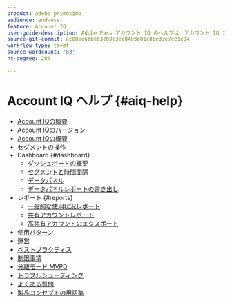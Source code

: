 ```yaml
---
product: adobe primetime
audience: end-user
feature: Account IQ
user-guide-description: Adobe Pass アカウント IQ のヘルプは、アカウント IQ コンポーネントに関する情報を提供し、様々なコンポーネントを使用するためのユーザージャーニーについて説明します。
source-git-commit: ac08ee6b6e63209e3ee8483d01c86e33e7c21c04
workflow-type: tm+mt
source-wordcount: '83'
ht-degree: 28%

---
```


# Account IQ ヘルプ {#aiq-help}

+ [Account IQの概要](/help/accountiq/home.md)
+ [Account IQのバージョン](/help/accountiq/versions-aiq.md)
+ [Account IQの概要](/help/accountiq/get-started.md)
+ [セグメントの操作](/help/accountiq/work-with-segments.md)
+ Dashboard {#dashboard}
   + [ダッシュボードの概要](/help/accountiq/introduction-dashboard.md)
   + [セグメントと時間間隔](/help/accountiq/segments-timeinterval.md)
   + [データパネル](/help/accountiq/data-panels.md)
   + [データパネルレポートの書き出し](/help/accountiq/export-reports.md)
+ レポート {#reports}
   + [一般的な使用状況レポート](/help/accountiq/general-usage-reports.md)
   + [共有アカウントレポート](/help/accountiq/shared-acc-reports.md)
   + [高共有アカウントのエクスポート](/help/accountiq/export-acc-information.md)
+ [使用パターン](/help/accountiq/usage-patterns.md)
+ [ 運営 ](/help/accountiq/operations.md)
+ [ベストプラクティス](/help/accountiq/best-practices.md)
+ [制限事項](/help/accountiq/limitations.md)
+ [分離モード MVPD](/help/accountiq/isolation-mode.md)
+ [トラブルシューティング](/help/accountiq/troubleshoot.md)
+ [よくある質問](/help/accountiq/faq.md)
+ [製品コンセプトの用語集](/help/accountiq/product-concepts.md)
